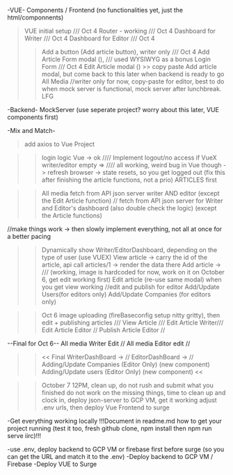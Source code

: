 -VUE-
Components / Frontend (no functionalities yet, just the html/componnents)
>VUE initial setup ///  Oct 4
>Router - working ///  Oct 4
>Dashboard for Writer ///  Oct 4
>Dashboard for Editor ///  Oct 4
>>Add a button (Add article button), writer only ///  Oct 4
>>Add Article Form modal (), /// used WYSIWYG as a bonus
>>Login Form /// Oct 4
>>Edit Article modal () >> copy paste Add article modal, but come back to this later when backend is ready to go
>>All Media //writer only for now, copy-paste for editor, best to do when mock server is functional, mock server after lunchbreak. LFG




-Backend-
MockServer (use seperate project? worry about this later, VUE components first)




-Mix and Match-
>add axios to Vue Project

>>login logic Vue -> ok ////
>>Implement logout/no access if VueX writer/editor empty => ////
>>all working, weird bug in Vue though -> refresh browser -> state resets, so you get logged out (fix this after finishing the article functions, not a prio) ARTICLES first

>>All media fetch from API json server writer AND editor (except the Edit Article function) //
>>fetch from API json server for Writer and Editor's dashboard (also double check the logic) (except the Article functions) 

//make things work -> then slowly implement everything, not all at once for a better pacing
>>Dynamically show Writer/EditorDashboard, depending on the type of user (use VUEX)
>>View article -> carry the id of the article, api call articles/1 -> render the data there 
>>Add article  -> /// (working, image is hardcoded for now, work on it on October 6, get edit working first)
>>Edit article (re-use same modal) when you get view working //edit and publish for editor
>>Add/Update Users(for editors only)
>>Add/Update Companies (for editors only)

>>Oct 6
image uploading (fireBaseconfig setup nitty gritty), then edit + publishing articles ///
View Article ///
Edit Article Writer/// 
Edit Article Editor // 
Publish Article Editor //

--Final for Oct 6--
All media Writer Edit //
All media Editor edit //

>><<
Final 
WriterDashBoard -> //
EditorDashBoard -> //
Adding/Update Companies (Editor Only) (new component)
Adding/Update users  (Editor Only) (new component)
>><<


>>October 7 12PM, clean up, do not rush and submit what you finished
>>do not work on the missing things, time to clean up and clock in, deploy json-server to GCP VM, get it working
>>adjust .env urls, then deploy Vue Frontend to surge 

-Get everything working locally
!!!Document in readme.md how to get your project running (test it too, fresh github clone, npm install then npm run serve iirc)!!!

-use .env, deploy backend to GCP VM or firebase first before surge (so you can get the URL and match it to the .env)
-Deploy backend to GCP VM / Firebase
-Deploy VUE to Surge 

